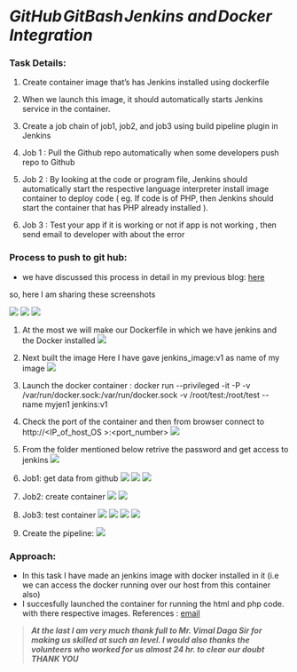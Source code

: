 # ***GitHub GitBash Jenkins and Docker Integration***

### Task Details:
1. Create container image that’s has Jenkins installed using dockerfile

2. When we launch this image, it should automatically starts Jenkins service in the container.

3. Create a job chain of job1, job2, and job3 using build pipeline plugin in Jenkins

4. Job 1 : Pull the Github repo automatically when some developers push repo to Github

5. Job 2 : By looking at the code or program file, Jenkins should automatically start the respective language interpreter install image container to deploy code ( eg. If code is of PHP, then Jenkins should start the container that has PHP already installed ).

6. Job 3 : Test your app if it is working or not if app is not working , then send email to developer with about the error

### Process to push to git hub:
* we have discussed this process in detail in my previous blog: [here](https://www.linkedin.com/pulse/task-1-github-jenkins-docker-integration-gaurav-pagare/?trackingId=xTY%2FiTdXQs%2BPSl9lcNkGlw%3D%3D)

so, here I am sharing these screenshots

![](./Screenshots/1.png)
![](./Screenshots/2.png)
![](./Screenshots/3.png)

1. At the most we will make our Dockerfile in which we have jenkins and the Docker installed
![](./Screenshots/4.png)

2. Next built the image Here I have gave jenkins_image:v1 as name of my image
![](./Screenshots/5.png)

3. Launch the docker container : docker run --privileged -it -P -v /var/run/docker.sock:/var/run/docker.sock -v /root/test:/root/test --name myjen1 jenkins:v1

4. Check the port of the container and then from browser connect to http://<IP_of_host_OS >:<port_number>
![](./Screenshots/6.png)

5. From the folder mentioned below retrive the password and get access to jenkins
![](./Screenshots/7.png)

6. Job1: get data from github
![](./Screenshots/8.png)
![](./Screenshots/9.png)
![](./Screenshots/10.png)

7. Job2: create container
![](./Screenshots/11.png)
![](./Screenshots/12.png)

8. Job3: test container
![](./Screenshots/13.png)
![](./Screenshots/14.png)
![](./Screenshots/15.png)
![](./Screenshots/16.png)

9. Create the pipeline:
![](./Screenshots/17.png)


### Approach:
* In this task I have made an jenkins image with docker installed in it (i.e we can access the docker running over our host from this container also)
* I succesfully launched the container for running the html and php code. with there respective images.
References : [email]( https://pepipost.com/tutorials/install-and-configure-email-notifications-in-jenkins/)

> ***At the last I am very much thank full to Mr. Vimal Daga Sir for making us skilled at such an level. l would also thanks the volunteers who worked for us almost 24 hr. to clear our doubt THANK YOU***
